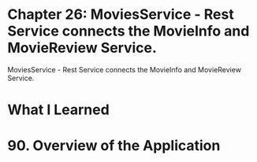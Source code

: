 # Chapter 26: MoviesService - Rest Service connects the MovieInfo and MovieReview Service.

MoviesService - Rest Service connects the MovieInfo and MovieReview Service.

# What I Learned

# 90. Overview of the Application